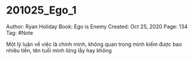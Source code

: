 # 201025_Ego_1

Author: Ryan Holiday
Book: Ego is Enemy
Created: Oct 25, 2020
Page: 134
Tag: #Note

Một lý luận về việc là chính mình, không quan trọng mình kiếm được bao nhiêu tiền, tên tuổi mình lừng lẫy hay không